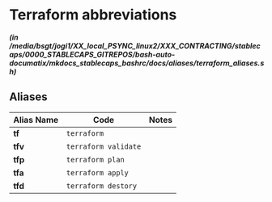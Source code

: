 
Terraform abbreviations
=======================


***(in /media/bsgt/jogi1/XX_local_PSYNC_linux2/XXX_CONTRACTING/stablecaps/0000_STABLECAPS_GITREPOS/bash-auto-documatix/mkdocs_stablecaps_bashrc/docs/aliases/terraform_aliases.sh)***
## Aliases


| **Alias Name** | **Code** | **Notes** |
| ------------- | ------------- | ------------- |
| **tf** | `terraform` | 
| **tfv** | `terraform validate` | 
| **tfp** | `terraform plan` | 
| **tfa** | `terraform apply` | 
| **tfd** | `terraform destory` | 
